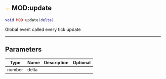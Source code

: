 ## ![shared](.gitbook/assets/shared.png) MOD:update


```lua
void MOD:update(delta)
```

Global event called every tick update


------
## Parameters

| Type   | Name | Description              | Optional |
| ------ | ---- | ------------------------ | -------: |
| number | delta |  |  |


